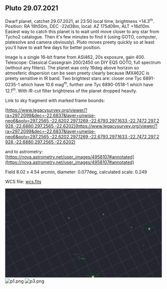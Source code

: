 ## Pluto 29.07.2021

Dwarf planet, catchet 29.07.2021, at 23:50 local time, brightness +14.3<sup>m</sup>. Position: RA 19h50m, DEC -22d38m, local: AZ 175d09m, ALT +16d10m. Easiest way to catch this planet is to wait until move closer to any star from Tycho2 catalogue. Then it's few minutes to find it (using GOTO, computer, platesolve and camera obviously). Pluto moves preety quickly so at least you'll have to wait few days for better position.

Image is a single 16-bit frame from ASI462, 20s exposure, gain 400. Telescope: Classical Cassegrain 200/2450 on DIY EQ5 GOTO, full spectrum (without any filters). The planet was only 16deg above horizon so atmosferic dispersion can be seen preety clearly because IMX462C is preety sensitive in IR band. Two brightest stars are: closer one Tyc 6891-0235-1 which have 10.6 mag<sup>m</sup>, further one Tyc 6890-0518-1 which have 12.1<sup>m</sup>. With IR-cut filter brightness of the planet dropped heavily.

Link to sky fragment with marked frame bounds:

[https://www.legacysurvey.org/viewer/?ra=297.2099&dec=-22.6837&layer=unwise-neo6&poly=297.2565,-22.6202,297.1269,-22.6793,297.1633,-22.7472,297.2928,-22.6880,297.2565,-22.6202](https://www.legacysurvey.org/viewer/?ra=297.2099&dec=-22.6837&layer=unwise-neo6&poly=297.2565,-22.6202,297.1269,-22.6793,297.1633,-22.7472,297.2928,-22.6880,297.2565,-22.6202)

and to astrometry: [https://nova.astrometry.net/user_images/4958107#annotated](https://nova.astrometry.net/user_images/4958107#annotated)

Field 8.02 x 4.54 arcmin, diameter: 0.077deg, calculated scale: 0.249

WCS file: [wcs.fits](wcs.fits)

![p2.png](p2.png)
![p1.png](p1.png)
![p3.png](p3.png)
